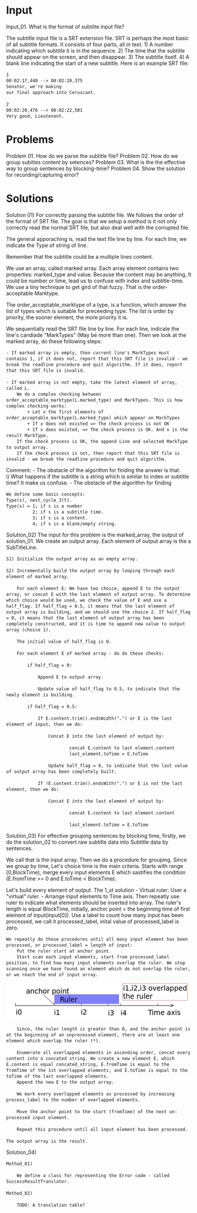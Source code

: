 # Input
Input_01. What is the format of subtilte input file?

The subtitle input file is a SRT extension file.
SRT is perhaps the most basic of all subtitle formats. It consists of four parts, all in text.
	1) A number indicating which subtitle it is in the sequence.
	2) The time that the subtitle should appear on the screen, and then disappear.
	3) The subtitle itself.
	4) A blank line indicating the start of a new subtitle.
Here is an example SRT file: 

	1
	00:02:17,440 --> 00:02:20,375
	Senator, we're making
	our final approach into Coruscant.

	2
	00:02:20,476 --> 00:02:22,501
	Very good, Lieutenant.

# Problems 
Problem 01. How do we parse the subtitle file?
Problem 02. How do we group subitles content by setences?
Problem 03. What is the the effective way to group sentences by blocking-time?
Problem 04. Show the solution for recording/capturing error?

# Solutions
Solution 01) For correctly parsing the subtitle file. We follows the order of the format of SRT file.
The goal is that we setup a method is it not only correctly read the normal SRT file, but also deal well with the corrupted file.

The general apporaching is, read the text file line by line. For each line, we indicate the Type of string of line. 

Remember that the subtitle could be a multiple lines content.

We use an array, called marked array. Each array element contains two properties: marked_type and value.
Because the content may be anything, It could be number or time, lead us to confuse with index and subtitle-time. 
We use a tiny technique to get gird of that fuzzy. That is the order-acceptable Marktype.

The order_acceptable_marktype of a type, is a function, which answer the list of types which is suitable for preceeding type. The list is order by priority, the sooner element, the more priority it is.

We sequentially read the SRT file line by line. For each line, indicate the line's candiade "MarkTypes" (May be more than one). Then we look at the marked array, do these following steps: 
	
	- If marked array is empty, then current line's MarkTypes must contains 1, if it does not, report that this SRT file is invalid - we break the readline procedure and quit algorithm. If it does, report that this SRT file is invalid.

	- If marked array is not empty, take the latest element of array, called L. 
		We do a complex checking between order_acceptable_marktype(L.marked_type) and MarkTypes. This is how complex checking works:
			+ Let x the first elements of order_acceptable_marktype(L.marked_type) which appear on MarkTypes
			+ If x does not existed => The check process is not OK
			+ If x does existed, => The check process is OK. And x is the result MarkType.
		If the check process is OK, the append Line and selected MarkType to output array.
		If the check process is not, then report that this SRT file is invalid - we break the readline procedure and quit algorithm.
	
Comment: 
	- The obstacle of the algorithm for finding the answer is that: 	
		i) What happens if the subtitle is a string which is similar to index or subtitle time? It make us confuse.
	- The obstacle of the algorithm for finding 

	We define some basic concepts:
	Type(s), next_cycle_3(t).
	Type(s) = 1; if s is a number
	          2; if s is a subtitle time.
			  3; if s is a content.
			  4; if s is a blank/empty string.

Solution_02) 
The input for this problem is the marked_array, the output of solution_01.
We create an output array. Each element of output array is the a SubTitleLine.

	S1) Initialize the output array as an empty array.

	S2) Incrementally build the output array by looping through each element of marked_array.

		For each element E: We have two choice, append E to the output array, or concat E with the last element of output array. To determine which choice would be used, we check the value of E and use a half_flag. If half_flag = 0.5, it means that the last element of output array is building, and we should use the choice 2. If half_flag = 0, it means that the last element of output array has been completely constructed, and it is time to append new value to output array (choice 1).

		The initial value of half_flag is 0.
	
		For each element E of marked array - do do these checks:

			if half_flag = 0:

				Append E to output array.

				Update value of half_flag to 0.5, to indicate that the newly element is building.

			if half_flag = 0.5:

				If E.content.trim().endsWidth(".") or E is the last element of input, then we do:

					Concat E into the last element of output by:

							concat E.content to last element.content
							last_element.toTime = E.toTime
					
					Update half_flag = 0, to indicate that the last value of output array has been completely built.
				
				If !E.content.trim().endsWith(".") or E is not the last element, then we do:

					Concat E into the last element of output by:

							concat E.content to last element.content

							last_element.toTime = E.toTime
					
Solution_03) 
For effective grouping sentences by blocking time, firstly, we do the solution_02 to convert raw subtitle data into Subtitle data by sentences.

We call that is the input array. Then we do a procedure for grouping. Since we group by time, Let's choice time is the main criteria. Starts with range [0,BlockTime), merge every input elements E which sastifies the condition (E.fromTime >= 0 and E.toTime < BlockTime).

Let's build every element of output. 
The 1_st solution - Virtual ruler:
	User a "virtual" ruler. 
		- Arrange input elements to Time axis.
	Then repeatly use ruler to indicate what elements should be inserted into array.
	The ruler's length is equal BlockTime, initially, anchor point = the beginning time of first element of input(input[0]).
	Use a label to count how many input has been processed, we call it processed_label, inital value of processed_label is zero.

	We repeatly do these procedures until all many input element has been processed, or processed_label = length of input:
		Put the ruler start at anchor point. 
		Start scan each input elements, start from processed_label position, to find how many input elements overlap the ruler. We stop scanning once we have found an element which do not overlap the ruler, or we reach the end of input array.

![Use virtual ruler](https://github.com/spidervn/subtitle_manupilation/blob/master/design/virtual_ruler.jpeg)

		Since, the ruler length is greater than 0, and the anchor point is at the beginning of an unprocessed element, there are at least one element which overlap the ruler (*).

		Enumerate all overlapped elements in ascending order, concat every content into a concated string. We create a new element E, which E.content is equal concated_string, E.fromTime is equal to the fromTime of the 1st overlapped elements, and E.toTime is equal to the toTime of the last overlapped elements. 
		Append the new E to the output array.

		We mark every overlapped elements as processed by increasing process_label to the number of overlapped elements.

		Move the anchor point to the start (fromTime) of the next un-processed input element.

		Repeat this procedure until all input element has been processed.

	The output array is the result.
	
Solution_04)

	Method_01)

		We define a class for representing the Error code - called SuccessResultTranslator.

	Method_02)

		TODO: A translation table?

